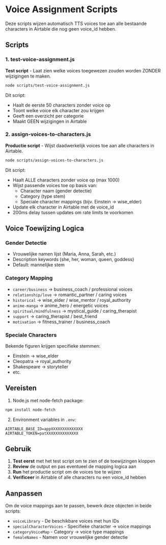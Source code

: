 # Voice Assignment Scripts

Deze scripts wijzen automatisch TTS voices toe aan alle bestaande characters in Airtable die nog geen voice_id hebben.

## Scripts

### 1. test-voice-assignment.js
**Test script** - Laat zien welke voices toegewezen zouden worden ZONDER wijzigingen te maken.

```bash
node scripts/test-voice-assignment.js
```

Dit script:
- Haalt de eerste 50 characters zonder voice op
- Toont welke voice elk character zou krijgen
- Geeft een overzicht per categorie
- Maakt GEEN wijzigingen in Airtable

### 2. assign-voices-to-characters.js
**Productie script** - Wijst daadwerkelijk voices toe aan alle characters in Airtable.

```bash
node scripts/assign-voices-to-characters.js
```

Dit script:
- Haalt ALLE characters zonder voice op (max 1000)
- Wijst passende voices toe op basis van:
  - Character naam (gender detectie)
  - Category (type stem)
  - Speciale character mappings (bijv. Einstein → wise_elder)
- Update elk character in Airtable met de voice_id
- 200ms delay tussen updates om rate limits te voorkomen

## Voice Toewijzing Logica

### Gender Detectie
- Vrouwelijke namen lijst (Maria, Anna, Sarah, etc.)
- Description keywords (she, her, woman, queen, goddess)
- Default: mannelijke stem

### Category Mapping
- `career/business` → business_coach / professional voices
- `relationship/love` → romantic_partner / caring voices
- `historical` → wise_elder / wise_mentor / royal_authority
- `anime-manga` → anime_hero / energetic voices
- `spiritual/mindfulness` → mystical_guide / caring_therapist
- `support` → caring_therapist / best_friend
- `motivation` → fitness_trainer / business_coach

### Speciale Characters
Bekende figuren krijgen specifieke stemmen:
- Einstein → wise_elder
- Cleopatra → royal_authority
- Shakespeare → storyteller
- etc.

## Vereisten

1. Node.js met node-fetch package:
```bash
npm install node-fetch
```

2. Environment variables in `.env`:
```
AIRTABLE_BASE_ID=appXXXXXXXXXXXXXX
AIRTABLE_TOKEN=patXXXXXXXXXXXXXX
```

## Gebruik

1. **Test eerst** met het test script om te zien of de toewijzingen kloppen
2. **Review** de output en pas eventueel de mapping logica aan
3. **Run** het productie script om de voices toe te wijzen
4. **Verificeer** in Airtable of alle characters nu een voice_id hebben

## Aanpassen

Om de voice mappings aan te passen, bewerk deze objecten in beide scripts:
- `voiceLibrary` - De beschikbare voices met hun IDs
- `specialCharacterVoices` - Specifieke character → voice mappings
- `categoryVoiceMap` - Category → voice type mappings
- `femaleNames` - Namen voor vrouwelijke gender detectie